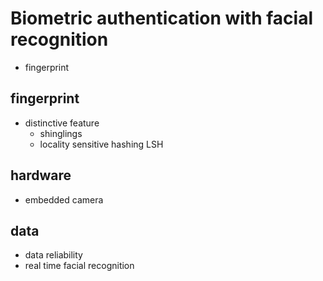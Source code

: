 # Biometric authentication with facial recognition
- fingerprint 

## fingerprint 
- distinctive feature 
    - shinglings 
    - locality sensitive hashing LSH 

## hardware 
- embedded camera


## data 
- data reliability 
- real time facial recognition 
